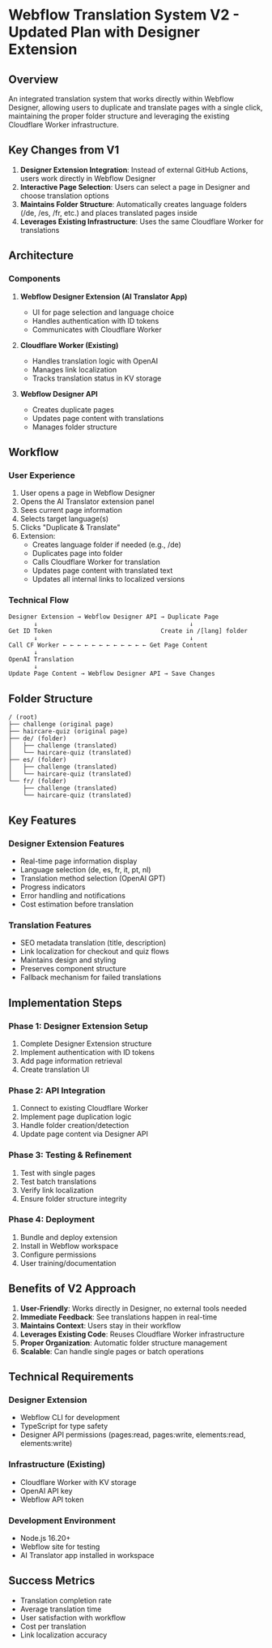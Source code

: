 # Webflow Translation System V2 - Updated Plan with Designer Extension

## Overview
An integrated translation system that works directly within Webflow Designer, allowing users to duplicate and translate pages with a single click, maintaining the proper folder structure and leveraging the existing Cloudflare Worker infrastructure.

## Key Changes from V1
1. **Designer Extension Integration**: Instead of external GitHub Actions, users work directly in Webflow Designer
2. **Interactive Page Selection**: Users can select a page in Designer and choose translation options
3. **Maintains Folder Structure**: Automatically creates language folders (/de, /es, /fr, etc.) and places translated pages inside
4. **Leverages Existing Infrastructure**: Uses the same Cloudflare Worker for translations

## Architecture

### Components
1. **Webflow Designer Extension (AI Translator App)**
   - UI for page selection and language choice
   - Handles authentication with ID tokens
   - Communicates with Cloudflare Worker

2. **Cloudflare Worker (Existing)**
   - Handles translation logic with OpenAI
   - Manages link localization
   - Tracks translation status in KV storage

3. **Webflow Designer API**
   - Creates duplicate pages
   - Updates page content with translations
   - Manages folder structure

## Workflow

### User Experience
1. User opens a page in Webflow Designer
2. Opens the AI Translator extension panel
3. Sees current page information
4. Selects target language(s)
5. Clicks "Duplicate & Translate"
6. Extension:
   - Creates language folder if needed (e.g., /de)
   - Duplicates page into folder
   - Calls Cloudflare Worker for translation
   - Updates page content with translated text
   - Updates all internal links to localized versions

### Technical Flow
```
Designer Extension → Webflow Designer API → Duplicate Page
       ↓                                          ↓
Get ID Token                              Create in /[lang] folder
       ↓                                          ↓
Call CF Worker ← ← ← ← ← ← ← ← ← ← ← ← Get Page Content
       ↓
OpenAI Translation
       ↓
Update Page Content → Webflow Designer API → Save Changes
```

## Folder Structure
```
/ (root)
├── challenge (original page)
├── haircare-quiz (original page)
├── de/ (folder)
│   ├── challenge (translated)
│   └── haircare-quiz (translated)
├── es/ (folder)
│   ├── challenge (translated)
│   └── haircare-quiz (translated)
└── fr/ (folder)
    ├── challenge (translated)
    └── haircare-quiz (translated)
```

## Key Features

### Designer Extension Features
- Real-time page information display
- Language selection (de, es, fr, it, pt, nl)
- Translation method selection (OpenAI GPT)
- Progress indicators
- Error handling and notifications
- Cost estimation before translation

### Translation Features
- SEO metadata translation (title, description)
- Link localization for checkout and quiz flows
- Maintains design and styling
- Preserves component structure
- Fallback mechanism for failed translations

## Implementation Steps

### Phase 1: Designer Extension Setup
1. Complete Designer Extension structure
2. Implement authentication with ID tokens
3. Add page information retrieval
4. Create translation UI

### Phase 2: API Integration
1. Connect to existing Cloudflare Worker
2. Implement page duplication logic
3. Handle folder creation/detection
4. Update page content via Designer API

### Phase 3: Testing & Refinement
1. Test with single pages
2. Test batch translations
3. Verify link localization
4. Ensure folder structure integrity

### Phase 4: Deployment
1. Bundle and deploy extension
2. Install in Webflow workspace
3. Configure permissions
4. User training/documentation

## Benefits of V2 Approach

1. **User-Friendly**: Works directly in Designer, no external tools needed
2. **Immediate Feedback**: See translations happen in real-time
3. **Maintains Context**: Users stay in their workflow
4. **Leverages Existing Code**: Reuses Cloudflare Worker infrastructure
5. **Proper Organization**: Automatic folder structure management
6. **Scalable**: Can handle single pages or batch operations

## Technical Requirements

### Designer Extension
- Webflow CLI for development
- TypeScript for type safety
- Designer API permissions (pages:read, pages:write, elements:read, elements:write)

### Infrastructure (Existing)
- Cloudflare Worker with KV storage
- OpenAI API key
- Webflow API token

### Development Environment
- Node.js 16.20+
- Webflow site for testing
- AI Translator app installed in workspace

## Success Metrics
- Translation completion rate
- Average translation time
- User satisfaction with workflow
- Cost per translation
- Link localization accuracy